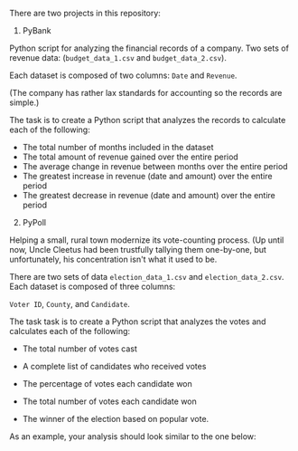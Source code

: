 
There are two projects in this repository:

1. PyBank

Python script for analyzing the financial records of a company. Two sets of revenue data: (`budget_data_1.csv` and `budget_data_2.csv`). 

Each dataset is composed of two columns: `Date` and `Revenue`. 

(The company has rather lax standards for accounting so the records are simple.)

The task is to create a Python script that analyzes the records to calculate each of the following:

* The total number of months included in the dataset
* The total amount of revenue gained over the entire period
* The average change in revenue between months over the entire period
* The greatest increase in revenue (date and amount) over the entire period
* The greatest decrease in revenue (date and amount) over the entire period


2. PyPoll

Helping a small, rural town modernize its vote-counting process. 
(Up until now, Uncle Cleetus had been trustfully tallying them one-by-one, but unfortunately, his concentration isn't what it used to be. 

There are two sets of data `election_data_1.csv` and `election_data_2.csv`. Each dataset is composed of three columns: 

`Voter ID`, `County`, and `Candidate`. 

The task task is to create a Python script that analyzes the votes and calculates each of the following:

* The total number of votes cast

* A complete list of candidates who received votes

* The percentage of votes each candidate won

* The total number of votes each candidate won

* The winner of the election based on popular vote.

As an example, your analysis should look similar to the one below: